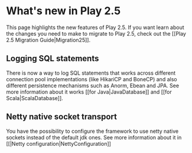 <!--- Copyright (C) 2009-2015 Typesafe Inc. <http://www.typesafe.com> -->
# What's new in Play 2.5

This page highlights the new features of Play 2.5. If you want learn about the changes you need to make to migrate to Play 2.5, check out the [[Play 2.5 Migration Guide|Migration25]].

## Logging SQL statements

There is now a way to log SQL statements that works across different connection pool implementations (like HikariCP and BoneCP) and also different persistence mechanisms such as Anorm, Ebean and JPA. See more information about it works [[for Java|JavaDatabase]] and [[for Scala|ScalaDatabase]].

## Netty native socket transport

You have the possibility to configure the framework to use netty native sockets instead of the default jdk ones.
See more information about it in [[|Netty configuration|NettyConfiguration]]

